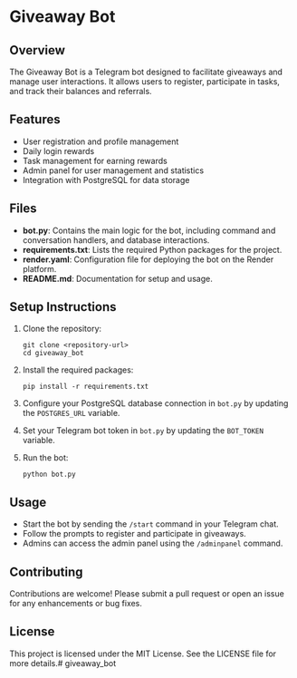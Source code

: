 # Giveaway Bot

## Overview
The Giveaway Bot is a Telegram bot designed to facilitate giveaways and manage user interactions. It allows users to register, participate in tasks, and track their balances and referrals.

## Features
- User registration and profile management
- Daily login rewards
- Task management for earning rewards
- Admin panel for user management and statistics
- Integration with PostgreSQL for data storage

## Files
- **bot.py**: Contains the main logic for the bot, including command and conversation handlers, and database interactions.
- **requirements.txt**: Lists the required Python packages for the project.
- **render.yaml**: Configuration file for deploying the bot on the Render platform.
- **README.md**: Documentation for setup and usage.

## Setup Instructions
1. Clone the repository:
   ```
   git clone <repository-url>
   cd giveaway_bot
   ```

2. Install the required packages:
   ```
   pip install -r requirements.txt
   ```

3. Configure your PostgreSQL database connection in `bot.py` by updating the `POSTGRES_URL` variable.

4. Set your Telegram bot token in `bot.py` by updating the `BOT_TOKEN` variable.

5. Run the bot:
   ```
   python bot.py
   ```

## Usage
- Start the bot by sending the `/start` command in your Telegram chat.
- Follow the prompts to register and participate in giveaways.
- Admins can access the admin panel using the `/adminpanel` command.

## Contributing
Contributions are welcome! Please submit a pull request or open an issue for any enhancements or bug fixes.

## License
This project is licensed under the MIT License. See the LICENSE file for more details.# giveaway_bot
